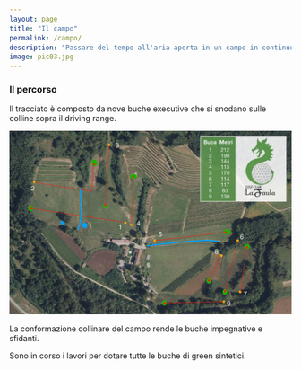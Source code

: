 ```yaml
---
layout: page
title: "Il campo"
permalink: /campo/
description: "Passare del tempo all'aria aperta in un campo in continuo miglioramento, immerso in uno dei paesaggi più incantevoli del Friuli collinare"
image: pic03.jpg
---
```


### Il percorso
Il tracciato è composto da nove buche executive che si snodano sulle colline sopra il driving range.

![Percorso faula](/assets/images/percorso.jpg)

La conformazione collinare del campo rende le buche impegnative e sfidanti.

Sono in corso i lavori per dotare tutte le buche di green sintetici.


